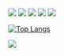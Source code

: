 ### 


[![](https://img.shields.io/badge/-Python-000?style=flat&logo=python)](https://github.com/odb9402)
[![](https://img.shields.io/badge/-PyTorch-000?style=flat&logo=pytorch)](https://github.com/odb9402)
[![](https://img.shields.io/badge/-Tensorflow-000?style=flat&logo=tensorflow)](https://github.com/odb9402)
[![](https://img.shields.io/badge/-Keras-000?style=flat&logo=keras)](https://github.com/odb9402)
[![](https://img.shields.io/badge/-ScikitLearn-000?style=flat&logo=scikit-learn)](https://github.com/odb9402)

[![Top Langs](https://github-readme-stats.vercel.app/api/top-langs/?username=odb9402&layout=compact&theme=nord)](https://github.com/anuraghazra/github-readme-stats)

[![](https://github-profile-trophy.vercel.app/?username=odb9402&theme=nord&rank=SECRET,SSS,SS,S,AAA,AA,A,B)](https://github.com/odb9402)


<!--
**odb9402/odb9402** is a ✨ _special_ ✨ repository because its `README.md` (this file) appears on your GitHub profile.

Here are some ideas to get you started:


[![](https://img.shields.io/badge/-Python-000?style=flat&logo=python)](https://github.com/odb9402)
[![](https://img.shields.io/badge/-PyTorch-000?style=flat&logo=pytorch)](https://github.com/odb9402)
[![](https://img.shields.io/badge/-Tensorflow-000?style=flat&logo=tensorflow)](https://github.com/odb9402)
[![](https://img.shields.io/badge/-Keras-000?style=flat&logo=keras)](https://github.com/odb9402)
[![](https://img.shields.io/badge/-ScikitLearn-000?style=flat&logo=scikit-learn)](https://github.com/odb9402)


[![Anurag's github stats](https://github-readme-stats.vercel.app/api?username=odb9402&show_icons=true)](https://github.com/anuraghazra/github-readme-stats)
[![Top Langs](https://github-readme-stats.vercel.app/api/top-langs/?username=odb9402&layout=compact)](https://github.com/anuraghazra/github-readme-stats)
[![](https://github-profile-trophy.vercel.app/?username=odb9402&theme=nord&rank=SECRET,SSS,SS,S,AAA,AA,A,B)](https://github.com/odb9402)

- 🔭 I’m currently working on ...
- 🌱 I’m currently learning ...
- 👯 I’m looking to collaborate on ...
- 🤔 I’m looking for help with ...
- 💬 Ask me about ...
- 📫 How to reach me: ...
- 😄 Pronouns: ...
- ⚡ Fun fact: ...
-->
